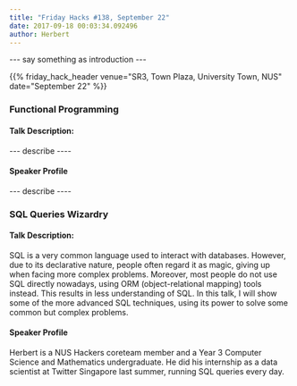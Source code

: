 ```yaml
---
title: "Friday Hacks #138, September 22"
date: 2017-09-18 00:03:34.092496
author: Herbert
---
```


--- say something as introduction ---

{{% friday_hack_header venue="SR3, Town Plaza, University Town, NUS" date="September 22" %}}


### Functional Programming

#### Talk Description:

--- describe ----

#### Speaker Profile

--- describe ----



### SQL Queries Wizardry

#### Talk Description:

SQL is a very common language used to interact with databases. However, due to its declarative nature, people often regard it as magic, giving up when facing more complex problems. Moreover, most people do not use SQL directly nowadays, using ORM (object-relational mapping) tools instead. This results in less understanding of SQL. In this talk, I will show some of the more advanced SQL techniques, using its power to solve some common but complex problems.

#### Speaker Profile

Herbert is a NUS Hackers coreteam member and a Year 3 Computer Science and Mathematics undergraduate. He did his internship as a data scientist at Twitter Singapore last summer, running SQL queries every day.
